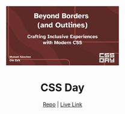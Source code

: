 <div align="center">

<a target="_blank" href="https://github.com/manuelsanchez2/cssday-2025-a11y">
  <img src="./thumbnail.png" alt="Cover of the presentation called 'Beyond Borders (and Outlines): Crafting Inclusive Experiences with Modern CSS'" width="300" />
</a>

# CSS Day

[Repo](https://github.com/manuelsanchez2/cssday-2025-a11y)
|
[Live Link](https://cssday-2025.manuelsanchezdev.com/)

</div>
